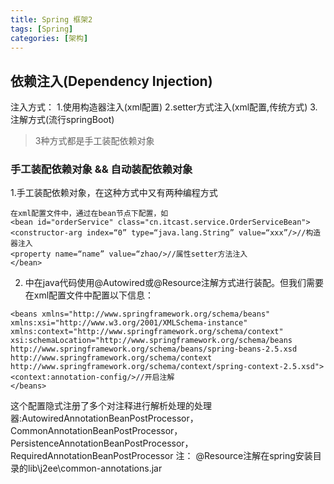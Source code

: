 ```yaml
---
title: Spring 框架2
tags: [Spring]
categories: [架构]
---
```


## 依赖注入(Dependency Injection)
注入方式：
1.使用构造器注入(xml配置)
2.setter方式注入(xml配置,传统方式)
3.注解方式(流行springBoot)
>3种方式都是手工装配依赖对象


### 手工装配依赖对象 && 自动装配依赖对象 
1.手工装配依赖对象，在这种方式中又有两种编程方式
```
在xml配置文件中，通过在bean节点下配置，如
<bean id="orderService" class="cn.itcast.service.OrderServiceBean">
<constructor-arg index=“0” type=“java.lang.String” value=“xxx”/>//构造器注入
<property name=“name” value=“zhao/>//属性setter方法注入
</bean>
```
2. 中在java代码使用@Autowired或@Resource注解方式进行装配。但我们需要在xml配置文件中配置以下信息：
```
<beans xmlns="http://www.springframework.org/schema/beans"
xmlns:xsi="http://www.w3.org/2001/XMLSchema-instance"
xmlns:context="http://www.springframework.org/schema/context"
xsi:schemaLocation="http://www.springframework.org/schema/beans
http://www.springframework.org/schema/beans/spring-beans-2.5.xsd
http://www.springframework.org/schema/context
http://www.springframework.org/schema/context/spring-context-2.5.xsd">
<context:annotation-config/>//开启注解
</beans>
```
这个配置隐式注册了多个对注释进行解析处理的处理器:AutowiredAnnotationBeanPostProcessor，CommonAnnotationBeanPostProcessor，PersistenceAnnotationBeanPostProcessor，RequiredAnnotationBeanPostProcessor
注： @Resource注解在spring安装目录的lib\j2ee\common-annotations.jar







